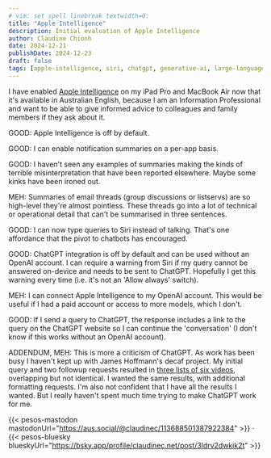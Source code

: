 ```yaml
---
# vim: set spell linebreak textwidth=0:
title: "Apple Intelligence"
description: Initial evaluation of Apple Intelligence
author: Claudine Chionh
date: 2024-12-21
publishDate: 2024-12-23
draft: false
tags: [apple-intelligence, siri, chatgpt, generative-ai, large-language-models]
---
```


I have enabled [Apple Intelligence](https://www.apple.com/apple-intelligence/) on my iPad Pro and MacBook Air now that it's available in Australian English, because I am an Information Professional and want to be able to give informed advice to colleagues and family members if they ask about it.

GOOD: Apple Intelligence is off by default.

GOOD: I can enable notification summaries on a per-app basis.

GOOD: I haven't seen any examples of summaries making the kinds of terrible misinterpretation that have been reported elsewhere. Maybe some kinks have been ironed out.

MEH: Summaries of email threads (group discussions or listservs) are so high-level they're almost pointless. These threads go into a lot of technical or operational detail that can't be summarised in three sentences.

GOOD: I can now type queries to Siri instead of talking. That's one affordance that the pivot to chatbots has encouraged.

GOOD: ChatGPT integration is off by default and can be used without an OpenAI account. I can  require a warning from Siri if my query cannot be answered on-device and needs to be sent to ChatGPT. Hopefully I get this warning every time (i.e. it's not an 'Allow always' switch).

MEH: I can connect Apple Intelligence to my OpenAI account. This would be useful if I had a paid account or access to more models, which I don't.

GOOD: If I send a query to ChatGPT, the response includes a link to the query on the ChatGPT website so I can continue the 'conversation' (I don't know if this works without an OpenAI account).

ADDENDUM, MEH: This is more a criticism of ChatGPT. As work has been busy I haven't kept up with James Hoffmann's decaf project. My initial query and two followup requests resulted in [three lists of six videos](https://chatgpt.com/share/67661c37-0b5c-800c-9ff1-a04fdf202c43), overlapping but not identical. I wanted the same results, with additional formatting requests. I'm also not confident that I have all the results I wanted. But I really haven't spent much time trying to make ChatGPT work for me.

{{< pesos-mastodon mastodonUrl="https://aus.social/@claudinec/113688501387922384" >}} &middot; {{< pesos-bluesky blueskyUrl="https://bsky.app/profile/claudinec.net/post/3ldrv2dwkik2t" >}}

